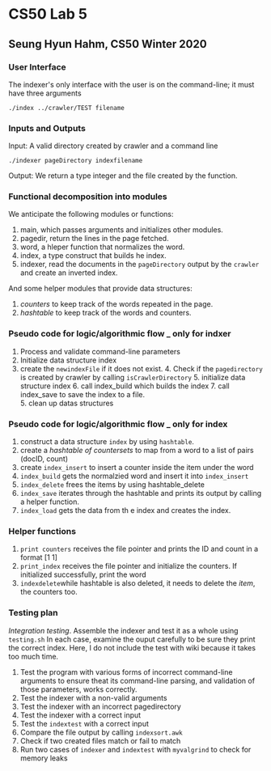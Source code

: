# CS50 Lab 5
## Seung Hyun Hahm, CS50 Winter 2020

### User Interface 
The indexer's only interface with the user is on the command-line; it must have three arguments

`./index ../crawler/TEST filename`

### Inputs and Outputs
Input: A valid directory created by crawler
		and a command line

`./indexer pageDirectory indexfilename`

Output: We return a type integer and the file  created by the function. 

### Functional decomposition into modules
We anticipate the following modules or functions:

1. main, which passes arguments and initializes other modules.
2. pagedir, return the lines in the page fetched. 
3. word, a hleper function that normalizes the word.
4. index, a type construct that builds he index.
5. indexer, read the documents in the `pageDirectory` output by the `crawler` and create an inverted index.  

And some helper modules that provide data structures:

1. *counters* to keep track of the words repeated in the page.
2. *hashtable* to keep track of the words and counters.  


### Pseudo code for logic/algorithmic flow _ only for indxer

1. Process and validate command-line parameters
2. Initialize data structure index
3. create the `newindexFile` if it does not exist.
	4. Check if the `pagedirectory` is created by crawler by calling `isCrawlerDirectory`
	5. initialize data structure index
	6. call index_build which builds the index
	7. call index_save to save the index to a file.  	
	5. clean up datas structures

### Pseudo code for logic/algorithmic flow _ only for index

1. construct a data structure `index` by using `hashtable`.
2. create a *hashtable of countersets* to map from a word to a list of pairs (docID, count)
3. create `index_insert` to insert a counter inside the item under the word
4. `index_build` gets the normalzied word and insert it into `index_insert`
5. `index_delete` frees the items by using hashtable_delete
6. `index_save` iterates through the hashtable and prints its output by calling a helper function.
7. `index_load` gets the data from th e index and creates the index.


### Helper functions

1. `print counters` receives the file pointer and prints the ID and count in a format [1 1]
2. `print_index` receives the file pointer and initialize the counters. If initialized successfully, print the word
3. `indexdelete`while hashtable is also deleted, it needs to delete the *item*, the counters too. 

### Testing plan

*Integration testing*. Assemble the indexer and test it as a whole using `testing.sh` In each case, examine the ouput carefully to be sure they print the correct index. 
Here, I do not include the test with wiki because it takes too much time. 

1. Test the program with various forms of incorrect command-line arguments to ensure theat its command-line parsing, and validation of those parameters, works correctly.
2. Test the indexer with a non-valid arguments
3. Test the indexer with an incorrect pagedirectory 
4. Test the indexer with a correct input
5. Test the `indextest` with a correct input
6. Compare the file output by calling `indexsort.awk`
7. Check if two created files match or fail to match
8. Run two cases of `indexer` and `indextest` with `myvalgrind` to check for memory leaks